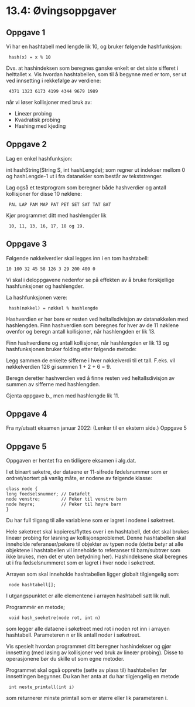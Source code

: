 # 13.4: Øvingsoppgaver
## Oppgave 1
Vi har en hashtabell med lengde lik 10, og bruker følgende hashfunksjon:

     hash(x) = x % 10
Dvs. at hashindeksen som beregnes ganske enkelt er det siste sifferet i helttallet x. Vis hvordan hashtabellen, som til å begynne med er tom, ser ut ved innsetting i rekkefølge av verdiene:

     4371 1323 6173 4199 4344 9679 1989

når vi løser kollisjoner med bruk av:

- Lineær probing 
- Kvadratisk probing
- Hashing med kjeding

## Oppgave 2
Lag en enkel hashfunksjon:

int hashString(String S, int hashLengde);
som regner ut indekser mellom 0 og hashLengde-1 ut i fra datanøkler som består av tekststrenger.

Lag også et testprogram som beregner både hashverdier og antall kollisjoner for disse 10 nøklene:

     PAL LAP PAM MAP PAT PET SET SAT TAT BAT
Kjør programmet ditt med hashlengder lik 

     10, 11, 13, 16, 17, 18 og 19.

## Oppgave 3
Følgende nøkkelverdier skal legges inn i en tom hashtabell:

    10 100 32 45 58 126 3 29 200 400 0
Vi skal i deloppgavene nedenfor se på effekten av å bruke forskjellige hashfunksjoner og hashlengder.

La hashfunksjonen være:

     hash(nøkkel) = nøkkel % hashlengde

Hashverdien er her bare er resten ved heltallsdivisjon av datanøkkelen med hashlengden. Finn hashverdien som beregnes for hver av de 11 nøklene ovenfor og beregn antall kollisjoner, når hashlengden er lik 13.

Finn hashverdiene og antall kollisjoner, når hashlengden er lik 13 og hashfunksjonen bruker folding etter følgende metode:

Legg sammen de enkelte sifferne i hver nøkkelverdi til et tall. F.eks. vil nøkkelverdien 126 gi summen 1 + 2 + 6 = 9.

Beregn deretter hashverdien ved å finne resten ved heltallsdivisjon av summen av sifferne med hashlengden.

Gjenta oppgave b., men med hashlengde lik 11.

## Oppgave 4
Fra ny/utsatt eksamen januar 2022: (Lenker til en ekstern side.) Oppgave 5

## Oppgave 5
Oppgaven er hentet fra en tidligere eksamen i alg.dat.

I et binært søketre, der dataene er 11-sifrede fødelsnummer som er ordnet/sortert på vanlig måte, er nodene av følgende klasse:

    class node {
    long foedselsnummer; // Datafelt
    node venstre;        // Peker til venstre barn
    node hoyre;          // Peker til høyre barn
    }

Du har full tilgang til alle variablene som er lagret i nodene i søketreet.

Hele søketreet skal kopieres/flyttes over i en hashtabell, det det skal brukes lineær probing for løsning av kollisjonsproblemet. Denne hashtabellen skal inneholde referanser/pekere til objekter av typen node (dette betyr at alle objektene i hashtabellen vil inneholde to referanser til barn/subtrær som ikke brukes, men det er uten betydning her). Hashindeksene skal beregnes ut i fra fødselsnummeret som er lagret i hver node i søketreet.

Arrayen som skal inneholde hashtabellen ligger globalt tilgjengelig som:

     node hashtabell[];

I utgangspunktet er alle elementene i arrayen hashtabell satt lik null.

Programmér en metode;

     void hash_soeketre(node rot, int n)

som legger alle dataene i søketreet med rot i noden rot inn i arrayen hashtabell. Parameteren n er lik antall noder i søketreet.

Vis spesielt hvordan programmet ditt beregner hashindekser og gjør innsetting (med løsing av kollisjoner ved bruk av lineær probing). Disse to operasjonene bør du skille ut som egne metoder.

Programmet skal også opprette (sette av plass til) hashtabellen før innsettingen begynner. Du kan her anta at du har tilgjengelig en metode

     int neste_primtall(int i)

som returnerer minste primtall som er større eller lik parameteren i.